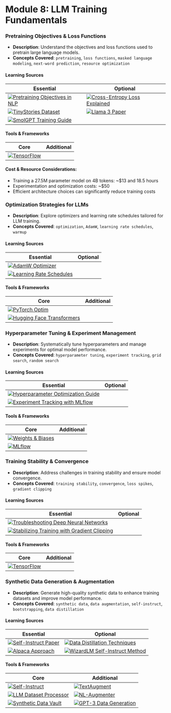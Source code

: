 # Module 8: LLM Training Fundamentals

### Pretraining Objectives & Loss Functions
- **Description**: Understand the objectives and loss functions used to pretrain large language models.
- **Concepts Covered**: `pretraining`, `loss functions`, `masked language modeling`, `next-word prediction`, `resource optimization`

#### Learning Sources
| Essential | Optional |
|-----------|----------|
| [![Pretraining Objectives in NLP](https://badgen.net/badge/Blog/Pretraining%20Objectives%20in%20NLP/pink)](https://ruder.io/nlp-imagenet/) | [![Cross-Entropy Loss Explained](https://badgen.net/badge/Blog/Cross-Entropy%20Loss%20Explained/pink)](https://gombru.github.io/2018/05/23/cross_entropy_loss/) |
| [![TinyStories Dataset](https://badgen.net/badge/Hugging%20Face%20Dataset/TinyStories/yellow)](https://huggingface.co/datasets/roneneldan/TinyStories) | [![Llama 3 Paper](https://badgen.net/badge/Paper/Llama%203/purple)](https://arxiv.org/pdf/2407.21783) |
| [![SmolGPT Training Guide](https://badgen.net/badge/Github%20Repository/SmolGPT/cyan)](https://github.com/Om-Alve/smolGPT) | |

#### Tools & Frameworks
| Core | Additional |
|-----------|----------|
| [![TensorFlow](https://badgen.net/badge/Framework/TensorFlow/green)](https://www.tensorflow.org/) | |

#### Cost & Resource Considerations:
- Training a 27.5M parameter model on 4B tokens: ~$13 and 18.5 hours
- Experimentation and optimization costs: ~$50
- Efficient architecture choices can significantly reduce training costs

### Optimization Strategies for LLMs
- **Description**: Explore optimizers and learning rate schedules tailored for LLM training.
- **Concepts Covered**: `optimization`, `AdamW`, `learning rate schedules`, `warmup`

#### Learning Sources
| Essential | Optional |
|-----------|----------|
| [![AdamW Optimizer](https://badgen.net/badge/Blog/AdamW%20Optimizer/pink)](https://www.fast.ai/posts/2018-07-02-adam-weight-decay.html) | |
| [![Learning Rate Schedules](https://badgen.net/badge/Docs/Learning%20Rate%20Schedules/green)](https://pytorch.org/docs/stable/optim.html#how-to-adjust-learning-rate) | |

#### Tools & Frameworks
| Core | Additional |
|-----------|----------|
| [![PyTorch Optim](https://badgen.net/badge/Framework/PyTorch%20Optim/green)](https://pytorch.org/docs/stable/optim.html) | |
| [![Hugging Face Transformers](https://badgen.net/badge/Framework/Hugging%20Face%20Transformers/green)](https://huggingface.co/docs/transformers) | |

### Hyperparameter Tuning & Experiment Management
- **Description**: Systematically tune hyperparameters and manage experiments for optimal model performance.
- **Concepts Covered**: `hyperparameter tuning`, `experiment tracking`, `grid search`, `random search`

#### Learning Sources
| Essential | Optional |
|-----------|----------|
| [![Hyperparameter Optimization Guide](https://badgen.net/badge/Tutorial/Hyperparameter%20Optimization%20Guide/blue)](https://wandb.ai/site/articles/hyperparameter-optimization-in-deep-learning) | |
| [![Experiment Tracking with MLflow](https://badgen.net/badge/Tutorial/Experiment%20Tracking%20with%20MLflow/blue)](https://www.mlflow.org/docs/latest/tracking.html) | |

#### Tools & Frameworks
| Core | Additional |
|-----------|----------|
| [![Weights & Biases](https://badgen.net/badge/Framework/Weights%20%26%20Biases/green)](https://wandb.ai/) | |
| [![MLflow](https://badgen.net/badge/Framework/MLflow/green)](https://www.mlflow.org/) | |

### Training Stability & Convergence
- **Description**: Address challenges in training stability and ensure model convergence.
- **Concepts Covered**: `training stability`, `convergence`, `loss spikes`, `gradient clipping`

#### Learning Sources
| Essential | Optional |
|-----------|----------|
| [![Troubleshooting Deep Neural Networks](https://badgen.net/badge/Tutorial/Troubleshooting%20Deep%20Neural%20Networks/blue)](https://josh-tobin.com/troubleshooting-deep-neural-networks.html) | |
| [![Stabilizing Training with Gradient Clipping](https://badgen.net/badge/Docs/Stabilizing%20Training%20with%20Gradient%20Clipping/green)](https://pytorch.org/docs/stable/generated/torch.nn.utils.clip_grad_norm_.html) | |

#### Tools & Frameworks
| Core | Additional |
|-----------|----------|
| [![TensorFlow](https://badgen.net/badge/Framework/TensorFlow/green)](https://www.tensorflow.org/) | |

### Synthetic Data Generation & Augmentation
- **Description**: Generate high-quality synthetic data to enhance training datasets and improve model performance.
- **Concepts Covered**: `synthetic data`, `data augmentation`, `self-instruct`, `bootstrapping`, `data distillation`

#### Learning Sources
| Essential | Optional |
|-----------|----------|
| [![Self-Instruct Paper](https://badgen.net/badge/Paper/Self-Instruct/purple)](https://arxiv.org/abs/2212.10560) | [![Data Distillation Techniques](https://badgen.net/badge/Paper/Data%20Distillation%20Techniques/purple)](https://arxiv.org/abs/2012.12242) |
| [![Alpaca Approach](https://badgen.net/badge/Blog/Alpaca%20Approach/pink)](https://crfm.stanford.edu/2023/03/13/alpaca.html) | [![WizardLM Self-Instruct Method](https://badgen.net/badge/Paper/WizardLM%20Self-Instruct%20Method/purple)](https://arxiv.org/abs/2304.12244) |

#### Tools & Frameworks
| Core | Additional |
|-----------|----------|
| [![Self-Instruct](https://badgen.net/badge/Github%20Repository/Self-Instruct/cyan)](https://github.com/yizhongw/self-instruct) | [![TextAugment](https://badgen.net/badge/Github%20Repository/TextAugment/cyan)](https://github.com/dsfsi/textaugment) |
| [![LLM Dataset Processor](https://badgen.net/badge/API%20Provider/LLM%20Dataset%20Processor/blue)](https://apify.com/dusan.vystrcil/llm-dataset-processor) | [![NL-Augmenter](https://badgen.net/badge/Github%20Repository/NL-Augmenter/cyan)](https://github.com/GEM-benchmark/NL-Augmenter) |
| [![Synthetic Data Vault](https://badgen.net/badge/Framework/Synthetic%20Data%20Vault/green)](https://sdv.dev/) | [![GPT-3 Data Generation](https://badgen.net/badge/Docs/GPT-3%20Data%20Generation/green)](https://platform.openai.com/docs/guides/fine-tuning/preparing-your-dataset) |

